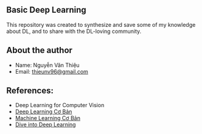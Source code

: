 ## Basic Deep Learning
This repository was created to synthesize and save some of my knowledge about DL, and to share with the DL-loving community.

## About the author
- Name: Nguyễn Văn Thiệu
- Email: thieunv96@gmail.com

## References:
- Deep Learning for Computer Vision
- [Deep Learning Cơ Bản](https://nttuan8.com/)
- [Machine Learning Cơ Bản](https://machinelearningcoban.com)
- [Dive into Deep Learning](https://d2l.ai/)